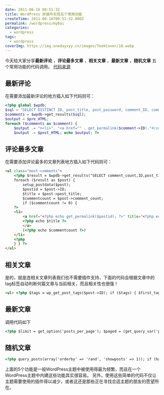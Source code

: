 ```yaml
---
date: 2011-06-16 08:51:32
title: WordPress 非插件实现五个常用功能
createTime: 2011-06-16T00:51:32.000Z
permalink: /wordpress/my0ai
categories:
  - wordpress
tags:
  - wordpress
coverImg: https://img.onedayxyy.cn/images/TeekCover/18.webp
---
```


今天给大家分享**最新评论** ，**评论最多文章** ，**相关文章** ，**最新文章** ，**随机文章** 五个常用功能的代码调用。 [代码来源](http://www.saywp.com/wordpress/5-basic-function-in-wordpress-theme-without-using-plugins.html)

## 最新评论

在需要添加最新评论的地方插入如下代码则可： 
```php
<?php global $wpdb; 
$sql = "SELECT DISTINCT ID, post_title, post_password, comment_ID, comment_post_ID, comment_author, comment_date_gmt, comment_approved, comment_type,comment_author_url, SUBSTRING(comment_content,1,30) AS com_excerpt FROM $wpdb->comments LEFT OUTER JOIN $wpdb->posts ON ($wpdb->comments.comment_post_ID = $wpdb->posts.ID) WHERE comment_approved = '1' AND comment_type = '' AND post_password = '' ORDER BY comment_date_gmt DESC LIMIT 10"; 
$comments = $wpdb->get_results($sql); 
$output = $pre_HTML; 
foreach ($comments as $comment) { 
	$output .= "n<li>". "<a href="" . get_permalink($comment->ID)."#comment-" . $comment->comment_ID . "" title="on ".$comment->post_title . "">".strip_tags($comment->comment_author)."</a>" .": " .strip_tags($comment->com_excerpt)."</li>"; } 
	$output .= $post_HTML; echo $output; ?>
```

## 评论最多文章

在需要添加评论最多的文章列表地方插入如下代码则可： 

```html
<ul class="most-comments"> 
	<?php $result = $wpdb->get_results("SELECT comment_count,ID,post_title FROM $wpdb->posts ORDER BY comment_count DESC LIMIT 0 , 10"); 
	foreach ($result as $post) { 
		setup_postdata($post); 
		$postid = $post->ID; 
		$title = $post->post_title; 
		$commentcount = $post->comment_count; 
		if ($commentcount != 0) { 
	?> 
	<li>
		<a href="<?php echo get_permalink($postid); ?>" title="<?php echo $title ?>"> 
		<?php echo $title ?>
		</a> 
		(<?php echo $commentcount ?>)
	</li> 
	<?php 
	} } ?> 
</ul>
```

## 相关文章

是的，就是连相关文章列表我们也不需要插件支持，下面的代码会根据文章中的tag标签自动判断何篇文章与当前相关，而且相关性也很强！ 

```html
<ul> <?php $tags = wp_get_post_tags($post->ID); if ($tags) { $first_tag = $tags[0]->term_id; $args=array( 'tag__in' => array($first_tag), 'post__not_in' => array($post->ID), 'showposts'=>10, 'caller_get_posts'=>1 ); $my_query = new WP_Query($args); if( $my_query->have_posts() ) { while ($my_query->have_posts()) : $my_query->the_post(); ?> <li><a href="<?php the_permalink() ?>" rel="bookmark" title="Permanent Link to <?php the_title_attribute(); ?>"><?php the_title(); ?> <?php comments_number(' ','(1)','(%)'); ?></a> </li> <?php endwhile; } } ?> </ul>
```

## 最新文章

调用代码如下 

```html
<?php $limit = get_option('posts_per_page'); $paged = (get_query_var('paged')) ? get_query_var('paged') : 1; query_posts('showposts=' . $limit=7 . '&paged=' . $paged); $wp_query->is_archive = true; $wp_query->is_home = false; ?> <?php while(have_posts()) : the_post(); if(!($first_post == $post->ID)) : ?> <ul> <li><a href="<?php the_permalink() ?>" rel="bookmark" title="Permanent Link to <?php the_title_attribute(); ?>"><?php the_title(); ?></a></li> </ul> <?php endif; endwhile; ?>
```

## 随机文章

```html
<?php query_posts(array('orderby' => 'rand', 'showposts' => 1)); if (have_posts()) : while (have_posts()) : the_post(); the_title(); the_excerpt(); endwhile; endif; ?>
```

上面的5个功能是一般WordPress主题中被使用得最为频繁，而且在一个WordPress主题中内建这些功能其实很容易。 另外，使用这些简单的代码不仅让主题需要使用的插件得以减少，或者这还是那些正在寻找合适主题的朋友的愿望所在。 
